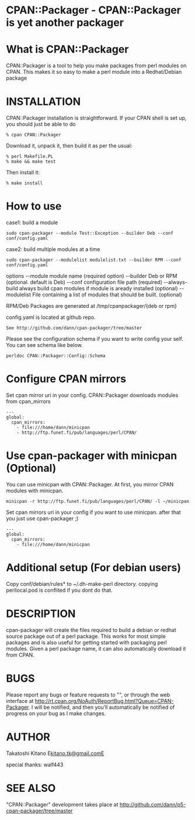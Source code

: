 CPAN::Packager - CPAN::Packager is yet another packager
======================================================

What is CPAN::Packager
=======================
CPAN::Packager is a tool to help you make packages from perl modules on CPAN.
This makes it so easy to make a perl module into a Redhat/Debian package


INSTALLATION
============
CPAN::Packager installation is straightforward. If your CPAN shell is set up,
you should just be able to do

    % cpan CPAN::Packager

Download it, unpack it, then build it as per the usual:

    % perl Makefile.PL
    % make && make test

Then install it:

    % make install

How to use
===========
case1: build a module

    sudo cpan-packager --module Test::Exception --builder Deb --conf conf/config.yaml 

case2: build multiple modules at a time 

    sudo cpan-packager --modulelist modulelist.txt --builder RPM --conf conf/config.yaml 

options
    --module         module name (required option)
    --builder        Deb or RPM (optional. default is Deb)
    --conf           configuration file path (required)
    --always-build   always build cpan modules if module is aready installed (optional)
    --modulelist     File containing a list of modules that should be built. (optional)

RPM/Deb Packages are generated at /tmp/cpanpackager/{deb or rpm}

config.yaml is located at github repo.

    See http://github.com/dann/cpan-packager/tree/master

Please see the configuration schema if you want to write config your self.
You can see schema like below.

    perldoc CPAN::Packager::Config::Schema

Configure CPAN mirrors
======================
Set cpan mirror uri in your config.
CPAN::Packager downloads modules from cpan_mirrors

    ---
    global:
      cpan_mirrors:
        - file:///home/dann/minicpan
        - http://ftp.funet.fi/pub/languages/perl/CPAN/

Use cpan-packager with minicpan (Optional)
=============================================
You can use minicpan with CPAN::Packager.
At first, you mirror CPAN modules with minicpan.

    minicpan -r http://ftp.funet.fi/pub/languages/perl/CPAN/ -l ~/minicpan

Set cpan mirrors uri in your config if you want to use minicpan.
after that you just use cpan-packager ;)

    ---
    global:
      cpan_mirrors:
        - file:///home/dann/minicpan

Additional setup (For debian users)
===================================
Copy conf/debian/rules* to ~/.dh-make-perl directory.
copying perllocal.pod is conflited  if you dont do that. 

DESCRIPTION
===========
cpan-packager will create the files required to build a debian or redhat source 
package out of a perl package. This works for most simple packages and is also 
useful for getting started with packaging perl modules. Given a perl package name, 
it can also automatically download it from CPAN. 

BUGS
====
Please report any bugs or feature requests to "<bug-CPAN-Packagerat rt.cpan.org>", or through
the web interface at <http://rt.cpan.org/NoAuth/ReportBug.html?Queue=CPAN-Packager>.  I will be
notified, and then you’ll automatically be notified of progress on your bug as I make changes.

AUTHOR
======
Takatoshi Kitano E<lt>kitano.tk@gmail.comE<gt>

special thanks: walf443

SEE ALSO
========
"CPAN::Packager" development takes place at <http://github.com/dann/p5-cpan-packager/tree/master>

